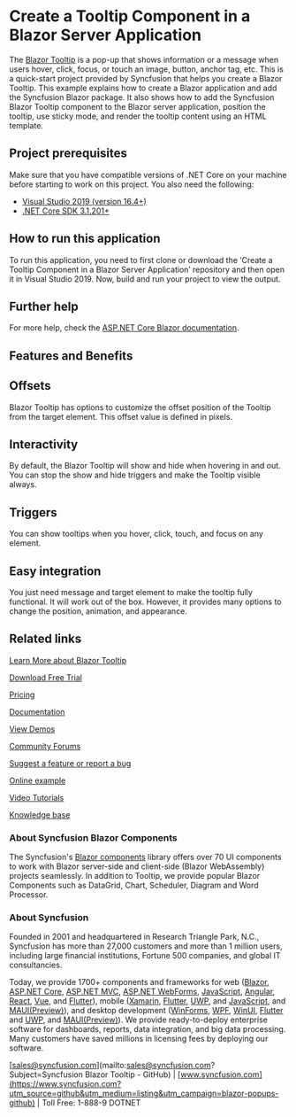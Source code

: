 # Create a Tooltip Component in a Blazor Server Application

The [Blazor Tooltip](https://www.syncfusion.com/blazor-components/blazor-tooltip?utm_source=github&utm_medium=listing&utm_campaign=blazor-tooltip-github-samples) is a pop-up that shows information or a message when users hover, click, focus, or touch an image, button, anchor tag, etc. This is a quick-start project provided by Syncfusion that helps you create a Blazor Tooltip. This example explains how to create a Blazor application and add the Syncfusion Blazor package. It also shows how to add the Syncfusion Blazor Tooltip component to the Blazor server application, position the tooltip, use sticky mode, and render the tooltip content using an HTML template.

## Project prerequisites
Make sure that you have compatible versions of .NET Core on your machine before starting to work on this project. You also need the following:
* [Visual Studio 2019 (version 16.4+)]( https://visualstudio.microsoft.com/downloads)
* [.NET Core SDK 3.1.201+](https://dotnet.microsoft.com/download/dotnet-core/3.1)

## How to run this application
To run this application, you need to first clone or download the ‘Create a Tooltip Component in a Blazor Server Application’ repository and then open it in Visual Studio 2019. Now, build and run your project to view the output.

## Further help

For more help, check the [ASP.NET Core Blazor documentation](https://docs.microsoft.com/en-us/aspnet/core/blazor).

## Features and Benefits

## Offsets

Blazor Tooltip has options to customize the offset position of the Tooltip from the target element. This offset value is defined in pixels.

## Interactivity

By default, the Blazor Tooltip will show and hide when hovering in and out. You can stop the show and hide triggers and make the Tooltip visible always.

## Triggers

You can show tooltips when you hover, click, touch, and focus on any element.

## Easy integration

You just need message and target element to make the tooltip fully functional. It will work out of the box. However, it provides many options to change the position, animation, and appearance.

## Related links

[Learn More about Blazor Tooltip](https://www.syncfusion.com/blazor-components/blazor-tooltip?utm_source=github&utm_medium=listing&utm_campaign=blazor-tooltip-github-samples)

[Download Free Trial](https://www.syncfusion.com/downloads/blazor?utm_source=github&utm_medium=listing&utm_campaign=blazor-tooltip-github-samples)

[Pricing](https://www.syncfusion.com/sales/products/blazor?utm_source=github&utm_medium=listing&utm_campaign=blazor-tooltip-github-samples)

[Documentation](https://blazor.syncfusion.com/documentation/tooltip/getting-started?utm_source=github&utm_medium=listing&utm_campaign=blazor-tooltip-github-samples)

[View Demos](https://github.com/SyncfusionExamples/Create-a-Tooltip-Component-in-a-Blazor-Server-Application?utm_source=github&utm_medium=listing&utm_campaign=blazor-tooltip-github-samples)

[Community Forums](https://www.syncfusion.com/forums/blazor-components?utm_source=github&utm_medium=listing&utm_campaign=blazor-tooltip-github-samples)

[Suggest a feature or report a bug](https://www.syncfusion.com/feedback/blazor-components?utm_source=github&utm_medium=listing&utm_campaign=blazor-tooltip-github-samples)

[Online example](https://blazor.syncfusion.com/demos/toolbar/default-functionalities?utm_source=github&utm_medium=listing&utm_campaign=blazor-tooltip-github-samples)

[Video Tutorials](https://www.syncfusion.com/tutorial-videos/blazor/toolbar?utm_source=github&utm_medium=listing&utm_campaign=blazor-tooltip-github-samples)

[Knowledge base](https://www.syncfusion.com/kb/blazor-components?utm_source=github&utm_medium=listing&utm_campaign=blazor-tooltip-github-samples)

### About Syncfusion Blazor Components
The Syncfusion's [Blazor components](https://www.syncfusion.com/blazor-components?utm_source=github&utm_medium=listing&utm_campaign=blazor-tooltip-github-samples) library offers over 70 UI components to work with Blazor server-side and client-side (Blazor WebAssembly) projects seamlessly. In addition to Tooltip, we provide popular Blazor Components such as DataGrid, Chart, Scheduler, Diagram and Word Processor.

### About Syncfusion
Founded in 2001 and headquartered in Research Triangle Park, N.C., Syncfusion has more than 27,000 customers and more than 1 million users, including large financial institutions, Fortune 500 companies, and global IT consultancies.
 
Today, we provide 1700+ components and frameworks for web ([Blazor](https://www.syncfusion.com/blazor-components?utm_source=github&utm_medium=listing&utm_campaign=blazor-popups-github), [ASP.NET Core](https://www.syncfusion.com/aspnet-core-ui-controls?utm_source=github&utm_medium=listing&utm_campaign=blazor-popups-github), [ASP.NET MVC](https://www.syncfusion.com/aspnet-mvc-ui-controls?utm_source=github&utm_medium=listing&utm_campaign=blazor-popups-github), [ASP.NET WebForms](https://www.syncfusion.com/jquery/aspnet-webforms-ui-controls?utm_source=github&utm_medium=listing&utm_campaign=blazor-popups-github), [JavaScript](https://www.syncfusion.com/javascript-ui-controls?utm_source=github&utm_medium=listing&utm_campaign=blazor-popups-github), [Angular](https://www.syncfusion.com/angular-ui-components?utm_source=github&utm_medium=listing&utm_campaign=blazor-popups-github), [React](https://www.syncfusion.com/react-ui-components?utm_source=github&utm_medium=listing&utm_campaign=blazor-popups-github), [Vue](https://www.syncfusion.com/vue-ui-components?utm_source=github&utm_medium=listing&utm_campaign=blazor-popups-github), and [Flutter](https://www.syncfusion.com/flutter-widgets?utm_source=github&utm_medium=listing&utm_campaign=blazor-popups-github)), mobile ([Xamarin](https://www.syncfusion.com/xamarin-ui-controls?utm_source=github&utm_medium=listing&utm_campaign=blazor-popups-github), [Flutter](https://www.syncfusion.com/flutter-widgets?utm_source=github&utm_medium=listing&utm_campaign=blazor-popups-github), [UWP](https://www.syncfusion.com/uwp-ui-controls?utm_source=github&utm_medium=listing&utm_campaign=blazor-popups-github), and [JavaScript](https://www.syncfusion.com/javascript-ui-controls?utm_source=github&utm_medium=listing&utm_campaign=blazor-popups-github), and [MAUI(Preview)](https://www.syncfusion.com/maui-controls?utm_source=github&utm_medium=listing&utm_campaign=blazor-split-buttons-github)), and desktop development ([WinForms](https://www.syncfusion.com/winforms-ui-controls?utm_source=github&utm_medium=listing&utm_campaign=blazor-popups-github), [WPF](https://www.syncfusion.com/wpf-controls?utm_source=github&utm_medium=listing&utm_campaign=blazor-popups-github), [WinUI](https://www.syncfusion.com/winui-controls?utm_source=github&utm_medium=listing&utm_campaign=blazor-popups-github), [Flutter](https://www.syncfusion.com/flutter-widgets?utm_source=github&utm_medium=listing&utm_campaign=blazor-popups-github) and [UWP](https://www.syncfusion.com/uwp-ui-controls?utm_source=github&utm_medium=listing&utm_campaign=blazor-popups-github), and [MAUI(Preview)](https://www.syncfusion.com/maui-controls?utm_source=github&utm_medium=listing&utm_campaign=blazor-split-buttons-github)). We provide ready-to-deploy enterprise software for dashboards, reports, data integration, and big data processing. Many customers have saved millions in licensing fees by deploying our software.

[sales@syncfusion.com](mailto:sales@syncfusion.com?Subject=Syncfusion Blazor Tooltip - GitHub) | [www.syncfusion.com](https://www.syncfusion.com?utm_source=github&utm_medium=listing&utm_campaign=blazor-popups-github) | Toll Free: 1-888-9 DOTNET
